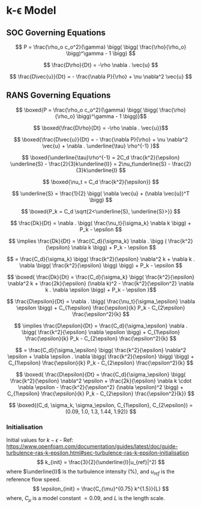 # k-ϵ Model

  

## SOC Governing Equations

  

$$ P = \frac{\rho_o c_o^2}{\gamma} \bigg( \bigg( \frac{\rho}{\rho_o} \bigg)^\gamma - 1 \bigg) $$

  

$$ \frac{D\rho}{Dt} = -\rho \nabla . \vec{u} $$

  

$$ \frac{D\vec{u}}{Dt} = - \frac{\nabla P}{\rho} + \nu \nabla^2 \vec{u} $$

  
  

## RANS Governing Equations

  

$$ \boxed{P = \frac{\rho_o c_o^2}{\gamma} \bigg( \bigg( \frac{\rho}{\rho_o} \bigg)^\gamma - 1 \bigg)}$$

  

$$ \boxed{\frac{D\rho}{Dt} = -\rho \nabla . \vec{u}}$$

  

$$ \boxed{\frac{D\vec{u}}{Dt} = - \frac{\nabla P}{\rho} + \nu \nabla^2 \vec{u} + \nabla . \underline{\tau} \rho^{-1} }$$

  

$$ \boxed{\underline{\tau}\rho^{-1} = 2C_d \frac{k^2}{\epsilon} \underline{S} - \frac{2}{3}k\underline{I}} = 2\nu_t\underline{S} - \frac{2}{3}k\underline{I} $$

  

$$ \boxed{\nu_t = C_d \frac{k^2}{\epsilon}} $$

  

$$ \underline{S} = \frac{1}{2} \bigg( \nabla \vec{u} + (\nabla \vec{u})^T \bigg) $$

  

$$ \boxed{P_k = C_d \sqrt{2<\underline{S}, \underline{S}>}} $$

  

$$ \frac{Dk}{Dt} = \nabla . \bigg( \frac{\nu_t}{\sigma_k} \nabla k \bigg) + P_k - \epsilon $$

$$ \implies \frac{Dk}{Dt} = \frac{C_d}{\sigma_k} \nabla . \bigg ( \frac{k^2}{\epsilon} \nabla k \bigg) + P_k - \epsilon $$

$$ = \frac{C_d}{\sigma_k} \bigg( \frac{k^2}{\epsilon} \nabla^2 k + \nabla k . \nabla \bigg( \frac{k^2}{\epsilon} \bigg) \bigg) + P_k - \epsilon $$

$$ \boxed{ \frac{Dk}{Dt} = \frac{C_d}{\sigma_k} \bigg( \frac{k^2}{\epsilon} \nabla^2 k + \frac{2k}{\epsilon} (\nabla k)^2 - \frac{k^2}{\epsilon^2} \nabla k . \nabla \epsilon \bigg) + P_k - \epsilon }$$

  

$$ \frac{D\epsilon}{Dt} = \nabla . \bigg( \frac{\nu_t}{\sigma_\epsilon} \nabla \epsilon \bigg) + C_{1\epsilon} \frac{\epsilon}{k} P_k - C_{2\epsilon} \frac{\epsilon^2}{k} $$

$$ \implies \frac{D\epsilon}{Dt} = \frac{C_d}{\sigma_\epsilon} \nabla . \bigg( \frac{k^2}{\epsilon} \nabla \epsilon \bigg) + C_{1\epsilon} \frac{\epsilon}{k} P_k - C_{2\epsilon} \frac{\epsilon^2}{k} $$

$$ = \frac{C_d}{\sigma_\epsilon} \bigg( \frac{k^2}{\epsilon} \nabla^2 \epsilon + \nabla \epsilon . \nabla \bigg( \frac{k^2}{\epsilon} \bigg) \bigg) + C_{1\epsilon} \frac{\epsilon}{k} P_k - C_{2\epsilon} \frac{\epsilon^2}{k} $$

$$ \boxed{ \frac{D\epsilon}{Dt} = \frac{C_d}{\sigma_\epsilon} \bigg( \frac{k^2}{\epsilon} \nabla^2 \epsilon + \frac{2k}{\epsilon} \nabla k \cdot \nabla \epsilon - \frac{k^2}{\epsilon^2} (\nabla \epsilon)^2 \bigg) + C_{1\epsilon} \frac{\epsilon}{k} P_k - C_{2\epsilon} \frac{\epsilon^2}{k}} $$

  

$$ \boxed{(C_d, \sigma_k, \sigma_\epsilon, C_{1\epsilon}, C_{2\epsilon}) = (0.09, 1.0, 1.3, 1.44, 1.92)} $$

### Initialisation
Initial values for $k-\epsilon$ 
	- Ref: https://www.openfoam.com/documentation/guides/latest/doc/guide-turbulence-ras-k-epsilon.html#sec-turbulence-ras-k-epsilon-initialisation
$$ k_{init} = \frac{3}{2}(\underline{I}|u_{ref}|^2) $$
where $\underline{I}$ is the turbulence intensity (%), and $u_{ref}$ is the reference flow speed.
$$ \epsilon_{init} = \frac{C_{\mu}^{0.75} k^{1.5}}{L} $$
where, $C_{\mu}$ is a model constant $=0.09$, and $L$ is the length scale. 